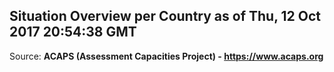 ## Situation Overview per Country as of Thu, 12 Oct 2017 20:54:38 GMT

Source: **ACAPS (Assessment Capacities Project) - https://www.acaps.org**